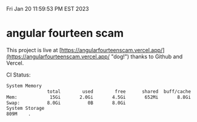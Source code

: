 Fri Jan 20 11:59:53 PM EST 2023

# angular fourteen scam


This project is live at [https://angularfourteenscam.vercel.app/](https://angularfourteenscam.vercel.app/ "dog!") thanks to Github and Vercel.

CI Status: 

```bash
System Memory
               total        used        free      shared  buff/cache   available
Mem:            15Gi       2.0Gi       4.5Gi       652Mi       8.8Gi        12Gi
Swap:          8.0Gi          0B       8.0Gi
System Storage
809M	.
```
```bash
